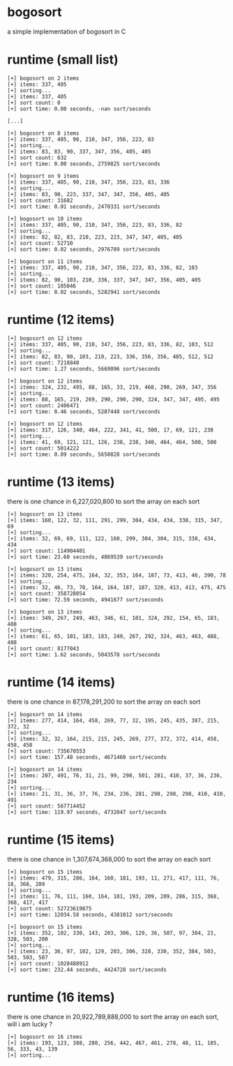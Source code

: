 # bogosort

a simple implementation of bogosort in C

# runtime (small list)

	[+] bogosort on 2 items
	[+] items: 337, 405
	[+] sorting...
	[+] items: 337, 405
	[+] sort count: 0
	[+] sort time: 0.00 seconds, -nan sort/seconds

	[...]

	[+] bogosort on 8 items
	[+] items: 337, 405, 90, 210, 347, 356, 223, 83
	[+] sorting...
	[+] items: 83, 83, 90, 337, 347, 356, 405, 405
	[+] sort count: 632
	[+] sort time: 0.00 seconds, 2759825 sort/seconds

	[+] bogosort on 9 items
	[+] items: 337, 405, 90, 210, 347, 356, 223, 83, 336
	[+] sorting...
	[+] items: 83, 90, 223, 337, 347, 347, 356, 405, 405
	[+] sort count: 31682
	[+] sort time: 0.01 seconds, 2470331 sort/seconds

	[+] bogosort on 10 items
	[+] items: 337, 405, 90, 210, 347, 356, 223, 83, 336, 82
	[+] sorting...
	[+] items: 82, 82, 83, 210, 223, 223, 347, 347, 405, 405
	[+] sort count: 52710
	[+] sort time: 0.02 seconds, 2976789 sort/seconds

	[+] bogosort on 11 items
	[+] items: 337, 405, 90, 210, 347, 356, 223, 83, 336, 82, 103
	[+] sorting...
	[+] items: 82, 90, 103, 210, 336, 337, 347, 347, 356, 405, 405
	[+] sort count: 105046
	[+] sort time: 0.02 seconds, 5282941 sort/seconds

# runtime (12 items)

	[+] bogosort on 12 items
	[+] items: 337, 405, 90, 210, 347, 356, 223, 83, 336, 82, 103, 512
	[+] sorting...
	[+] items: 82, 83, 90, 103, 210, 223, 336, 356, 356, 405, 512, 512
	[+] sort count: 7218840
	[+] sort time: 1.27 seconds, 5669096 sort/seconds

	[+] bogosort on 12 items
	[+] items: 324, 232, 495, 88, 165, 33, 219, 468, 290, 269, 347, 356
	[+] sorting...
	[+] items: 88, 165, 219, 269, 290, 290, 290, 324, 347, 347, 495, 495
	[+] sort count: 2406471
	[+] sort time: 0.46 seconds, 5287448 sort/seconds

	[+] bogosort on 12 items
	[+] items: 317, 126, 340, 464, 222, 341, 41, 500, 17, 69, 121, 238
	[+] sorting...
	[+] items: 41, 69, 121, 121, 126, 238, 238, 340, 464, 464, 500, 500
	[+] sort count: 5014222
	[+] sort time: 0.89 seconds, 5650828 sort/seconds

# runtime (13 items)

there is one chance in 6,227,020,800 to sort the array on each sort

	[+] bogosort on 13 items
	[+] items: 160, 122, 32, 111, 291, 299, 304, 434, 434, 338, 315, 347, 69
	[+] sorting...
	[+] items: 32, 69, 69, 111, 122, 160, 299, 304, 304, 315, 338, 434, 434
	[+] sort count: 114904401
	[+] sort time: 23.60 seconds, 4869539 sort/seconds

	[+] bogosort on 13 items
	[+] items: 320, 254, 475, 164, 32, 353, 164, 187, 73, 413, 46, 390, 78
	[+] sorting...
	[+] items: 32, 46, 73, 78, 164, 164, 187, 187, 320, 413, 413, 475, 475
	[+] sort count: 358728054
	[+] sort time: 72.59 seconds, 4941677 sort/seconds

	[+] bogosort on 13 items
	[+] items: 349, 267, 249, 463, 346, 61, 101, 324, 292, 154, 65, 183, 488
	[+] sorting...
	[+] items: 61, 65, 101, 183, 183, 249, 267, 292, 324, 463, 463, 488, 488
	[+] sort count: 8177043
	[+] sort time: 1.62 seconds, 5043578 sort/seconds

# runtime (14 items)

there is one chance in 87,178,291,200 to sort the array on each sort
	
	[+] bogosort on 14 items
	[+] items: 277, 414, 164, 458, 269, 77, 32, 195, 245, 435, 387, 215, 372, 32
	[+] sorting...
	[+] items: 32, 32, 164, 215, 215, 245, 269, 277, 372, 372, 414, 458, 458, 458
	[+] sort count: 735670553
	[+] sort time: 157.48 seconds, 4671460 sort/seconds

	[+] bogosort on 14 items
	[+] items: 207, 491, 76, 31, 21, 99, 298, 501, 281, 410, 37, 36, 236, 234
	[+] sorting...
	[+] items: 21, 31, 36, 37, 76, 234, 236, 281, 298, 298, 298, 410, 410, 491
	[+] sort count: 567714452
	[+] sort time: 119.97 seconds, 4732047 sort/seconds

# runtime (15 items)

there is one chance in 1,307,674,368,000 to sort the array on each sort

	[+] bogosort on 15 items
	[+] items: 479, 315, 286, 164, 160, 181, 193, 11, 271, 417, 111, 76, 18, 368, 209
	[+] sorting...
	[+] items: 11, 76, 111, 160, 164, 181, 193, 209, 209, 286, 315, 368, 368, 417, 417
	[+] sort count: 52723619875
	[+] sort time: 12034.58 seconds, 4381012 sort/seconds

	[+] bogosort on 15 items
	[+] items: 352, 102, 330, 143, 203, 306, 129, 36, 507, 97, 384, 23, 328, 503, 200
	[+] sorting...
	[+] items: 23, 36, 97, 102, 129, 203, 306, 328, 330, 352, 384, 503, 503, 503, 507
	[+] sort count: 1028488912
	[+] sort time: 232.44 seconds, 4424728 sort/seconds

# runtime (16 items)

there is one chance in 20,922,789,888,000 to sort the array on each sort, will i am lucky ?
	
	[+] bogosort on 16 items
	[+] items: 193, 123, 388, 280, 256, 442, 467, 461, 278, 48, 11, 185, 56, 333, 43, 139
	[+] sorting...
